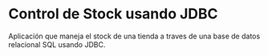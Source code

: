 # Control de Stock usando JDBC
 Aplicación que maneja el stock de una tienda a traves de una base de datos relacional SQL usando JDBC. 
